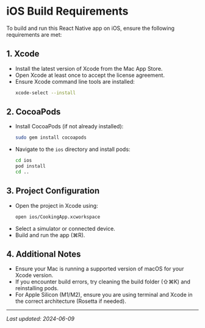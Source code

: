 # iOS Build Requirements

To build and run this React Native app on iOS, ensure the following requirements are met:

## 1. Xcode
- Install the latest version of Xcode from the Mac App Store.
- Open Xcode at least once to accept the license agreement.
- Ensure Xcode command line tools are installed:
  ```sh
  xcode-select --install
  ```

## 2. CocoaPods
- Install CocoaPods (if not already installed):
  ```sh
  sudo gem install cocoapods
  ```
- Navigate to the `ios` directory and install pods:
  ```sh
  cd ios
  pod install
  cd ..
  ```

## 3. Project Configuration
- Open the project in Xcode using:
  ```sh
  open ios/CookingApp.xcworkspace
  ```
- Select a simulator or connected device.
- Build and run the app (⌘R).

## 4. Additional Notes
- Ensure your Mac is running a supported version of macOS for your Xcode version.
- If you encounter build errors, try cleaning the build folder (⇧⌘K) and reinstalling pods.
- For Apple Silicon (M1/M2), ensure you are using terminal and Xcode in the correct architecture (Rosetta if needed).

---

_Last updated: 2024-06-09_ 